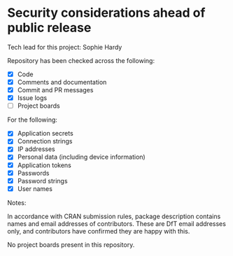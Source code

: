 # Security considerations ahead of public release

Tech lead for this project: Sophie Hardy
  
Repository has been checked across the following:
  
- [X] Code
- [X] Comments and documentation
- [X] Commit and PR messages
- [X] Issue logs
- [ ] Project boards

For the following:
  
- [X] Application secrets 
- [X] Connection strings
- [X] IP addresses 
- [X] Personal data (including device information) 
- [X] Application tokens 
- [X] Passwords 
- [X] Password strings 
- [X] User names 

Notes:

  In accordance with CRAN submission rules, package description contains names and email addresses of contributors. 
  These are DfT email addresses only, and contributors have confirmed they are happy with this.
  
  No project boards present in this repository.